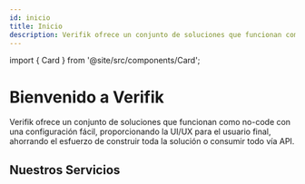 ```yaml
---
id: inicio
title: Inicio
description: Verifik ofrece un conjunto de soluciones que funcionan como no-code con una configuración fácil, proporcionando la UI/UX para el usuario final, ahorrando el esfuerzo de construir toda la solución o consumir todo vía API
---
```


import { Card } from '@site/src/components/Card';

# Bienvenido a Verifik

Verifik ofrece un conjunto de soluciones que funcionan como no-code con una configuración fácil, proporcionando la UI/UX para el usuario final, ahorrando el esfuerzo de construir toda la solución o consumir todo vía API.

## Nuestros Servicios

<div className="row">
  <div className="col col--6">
    <Card
      title="Database Screening"
      description="Validación de datos (clientes, empresas, vehículos) desde múltiples fuentes globales. La solución ideal para KYC/KYB, AML y más, asegurando la integridad y autenticidad de los datos de tus usuarios finales."
      image="/img/services/database-screening.png"
      link="/smartcheck/verificacion-inteligente"
    />
  </div>
  <div className="col col--6">
    <Card
      title="SmartAccess"
      description="Una solución no-code para gestionar el acceso a tu plataforma de forma segura y eficiente. Combinando códigos OTP y reconocimiento facial con detección de vida, ofrecemos una experiencia de inicio de sesión rápida y sin complicaciones."
      image="/img/services/smartaccess.png"
      link="/smartaccess/acceso-inteligente"
    />
  </div>
</div>

<div className="row">
  <div className="col col--6">
    <Card
      title="Access"
      description="Todo lo que Smart Access tiene para ofrecer pero a nivel de API, dando la flexibilidad de codificar una solución personalizada basada en las necesidades de tu empresa."
      image="/img/services/access.png"
      link="/access/acceso"
    />
  </div>
  <div className="col col--6">
    <Card
      title="SmartEnroll"
      description="Realiza un proceso completo de incorporación de usuarios con tecnologías avanzadas de verificación de identidad como reconocimiento facial, validaciones de ID y verificaciones de antecedentes, asegurando un registro seguro y efectivo."
      image="/img/services/smartenroll.png"
      link="/smartenroll/inscripcion-inteligente"
    />
  </div>
</div>

<div className="row">
  <div className="col col--6">
    <Card
      title="Enroll"
      description="Esta solución incluye todo lo que SmartEnroll hace pero a nivel de API, dando la flexibilidad de codificar una solución personalizada basada en las necesidades de tu empresa."
      image="/img/services/enroll.png"
      link="/enroll/inscripcion"
    />
  </div>
</div>